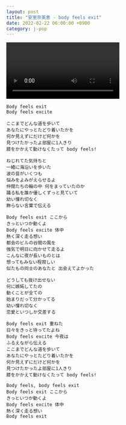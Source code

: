```yaml
---
layout: post
title: "安室奈美恵 - body feels exit"
date: 2022-02-22 06:00:00 +0900
category: j-pop
---
```


<div class="video-container">
    <video id="player" class="video-js vjs-default-skin vjs-big-play-centered" data-json="/public/json/j-pop/安室奈美恵 - body feels exit.json"></video>
</div>

```
Body feels exit
Body feels excite

ここまでどんな道を歩いて
あなたにやっとたどり着いたかを
何か見えずにだけど何かを
見つけたかったよ部屋に1人きり
膝をかかえて動けなくたって body feels!

ねじれてた気持ちと
一緒に海沿いを歩いた
波の音がいくつも
悩みをよみがえらせるよ
仲間たちの輪の中 何をまっていたのか
踊る私を誰か優しくずっと見ていて
幼い憧れ切なく
飾らない言葉で伝える

Body feels exit ここから
きっといつか動くよ
Body feels excite 体中
熱く深く走る想い
都会のビルの谷間の風を
強気で明日に向かせて走るよ
こんなに夜が長いものとは
想ってもみない程寂しい
似たもの同士のあなたと 出会えてよかった

どうしても抜け出せない
何に嫉妬してたの
動くことが全ての
始まりだって分かってる
幼い憧れ切なく
恋愛といつしか交差する

Body feels exit 重ねた
日々をきっと待ってたよね
Body feels excite 今夜は
ふるえながら伝える
ここまでどんな道を歩いて
あなたにやっとたどり着いたかを
何か見えずにだけど何かを
見つけたかったよ部屋に1人きり
膝をかかえて動けなくたって body feels!

Body feels, body feels exit
Body feels exit ここから
きっといつか動くよ
Body feels excite 体中
熱く深く走る想い
Body feels exit
```